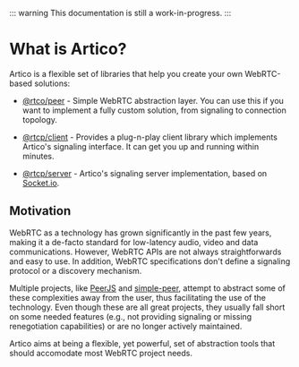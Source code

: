 ::: warning
This documentation is still a work-in-progress.
:::

# What is Artico?

Artico is a flexible set of libraries that help you create your own WebRTC-based solutions:

 - [@rtco/peer]() - Simple WebRTC abstraction layer. You can use this if you want to implement a fully custom solution, from signaling to connection topology.

 - [@rtcp/client]() - Provides a plug-n-play client library which implements Artico's signaling interface. It can get you up and running within minutes.

 - [@rtcp/server]() - Artico's signaling server implementation, based on [Socket.io]().

## Motivation

WebRTC as a technology has grown significantly in the past few years, making it a de-facto standard for low-latency audio, video and data communications.
However, WebRTC APIs are not always straightforwards and easy to use. In addition, WebRTC specifications don't define a signaling protocol or a discovery mechanism.

Multiple projects, like [PeerJS]() and [simple-peer](), attempt to abstract some of these complexities away from the user, thus facilitating the use of the technology.
Even though these are all great projects, they usually fall short on some needed features (e.g., not providing signaling or missing renegotiation capabilities) or are no longer actively maintained.

Artico aims at being a flexible, yet powerful, set of abstraction tools that should accomodate most WebRTC project needs.
